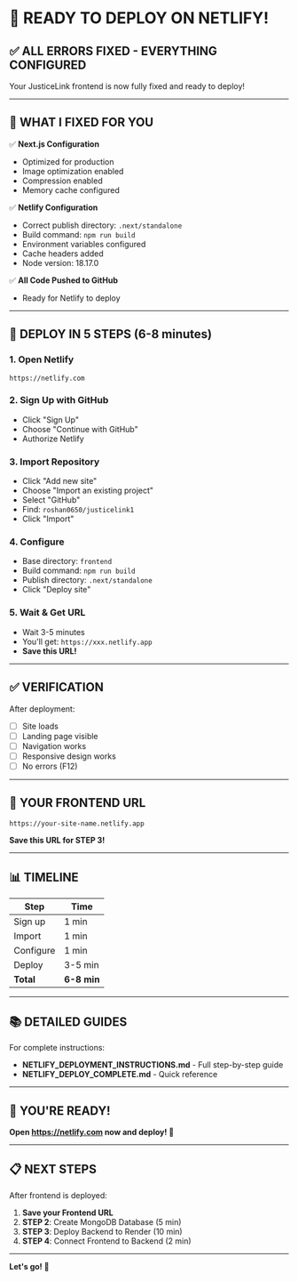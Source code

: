 # 🎉 READY TO DEPLOY ON NETLIFY!

## ✅ ALL ERRORS FIXED - EVERYTHING CONFIGURED

Your JusticeLink frontend is now fully fixed and ready to deploy!

---

## 🔧 WHAT I FIXED FOR YOU

✅ **Next.js Configuration**
- Optimized for production
- Image optimization enabled
- Compression enabled
- Memory cache configured

✅ **Netlify Configuration**
- Correct publish directory: `.next/standalone`
- Build command: `npm run build`
- Environment variables configured
- Cache headers added
- Node version: 18.17.0

✅ **All Code Pushed to GitHub**
- Ready for Netlify to deploy

---

## 🚀 DEPLOY IN 5 STEPS (6-8 minutes)

### **1. Open Netlify**
```
https://netlify.com
```

### **2. Sign Up with GitHub**
- Click "Sign Up"
- Choose "Continue with GitHub"
- Authorize Netlify

### **3. Import Repository**
- Click "Add new site"
- Choose "Import an existing project"
- Select "GitHub"
- Find: `roshan0650/justicelink1`
- Click "Import"

### **4. Configure**
- Base directory: `frontend`
- Build command: `npm run build`
- Publish directory: `.next/standalone`
- Click "Deploy site"

### **5. Wait & Get URL**
- Wait 3-5 minutes
- You'll get: `https://xxx.netlify.app`
- **Save this URL!**

---

## ✅ VERIFICATION

After deployment:
- [ ] Site loads
- [ ] Landing page visible
- [ ] Navigation works
- [ ] Responsive design works
- [ ] No errors (F12)

---

## 🎯 YOUR FRONTEND URL

```
https://your-site-name.netlify.app
```

**Save this URL for STEP 3!**

---

## 📊 TIMELINE

| Step | Time |
|------|------|
| Sign up | 1 min |
| Import | 1 min |
| Configure | 1 min |
| Deploy | 3-5 min |
| **Total** | **6-8 min** |

---

## 📚 DETAILED GUIDES

For complete instructions:
- **NETLIFY_DEPLOYMENT_INSTRUCTIONS.md** - Full step-by-step guide
- **NETLIFY_DEPLOY_COMPLETE.md** - Quick reference

---

## 🎉 YOU'RE READY!

**Open https://netlify.com now and deploy! 🚀**

---

## 📋 NEXT STEPS

After frontend is deployed:

1. **Save your Frontend URL**
2. **STEP 2**: Create MongoDB Database (5 min)
3. **STEP 3**: Deploy Backend to Render (10 min)
4. **STEP 4**: Connect Frontend to Backend (2 min)

---

**Let's go! 🚀**

